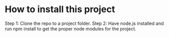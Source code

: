 # How to install this project

Step 1: Clone the repo to a project folder.
Step 2: Have node.js installed and run npm install to get the proper node modules for the project.